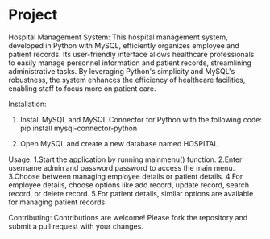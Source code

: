 # Project
Hospital Management System:
This hospital management system, developed in Python with MySQL, efficiently organizes employee and patient records. Its user-friendly interface allows healthcare professionals to easily manage personnel information and patient records, streamlining administrative tasks. By leveraging Python's simplicity and MySQL's robustness, the system enhances the efficiency of healthcare facilities, enabling staff to focus more on patient care.

Installation:
1. Install MySQL and MySQL Connector for Python with the following code:
pip install mysql-connector-python

2. Open MySQL and create a new database named HOSPITAL.

Usage:
1.Start the application by running mainmenu() function.
2.Enter username admin and password password to access the main menu.
3.Choose between managing employee details or patient details.
4.For employee details, choose options like add record, update record, search record, or delete record.
5.For patient details, similar options are available for managing patient records.

Contributing:
Contributions are welcome! Please fork the repository and submit a pull request with your changes.
